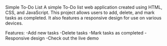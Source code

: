 Simple To-Do List
A simple To-Do list web application created using HTML, CSS, and JavaScript. This project allows users to add, delete, 
and mark tasks as completed. It also features a responsive design for use on various devices.

Features:
-Add new tasks
-Delete tasks
-Mark tasks as completed
-Responsive design
-Check out the live demo
